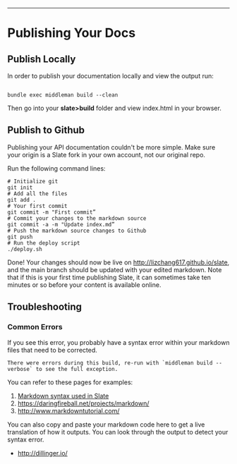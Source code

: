 ---
# Publishing Your Docs


## Publish Locally

In order to publish your documentation locally and view the output run:

``` shell

bundle exec middleman build --clean

```
Then go into your **slate>build** folder and view index.html in your browser.

## Publish to Github

Publishing your API documentation couldn't be more simple. Make sure your origin is a Slate fork in your own account, not our original repo. 

Run the following command lines:

``` shell
# Initialize git
git init
# Add all the files
git add .
# Your first commit
git commit -m "First commit”
# Commit your changes to the markdown source
git commit -a -m "Update index.md”
# Push the markdown source changes to Github
git push
# Run the deploy script
./deploy.sh

```

Done! Your changes should now be live on http://lizchang617.github.io/slate, and the main branch should be updated with your edited markdown. Note that if this is your first time publishing Slate, it can sometimes take ten minutes or so before your content is available online.

## Troubleshooting

### Common Errors

If you see this error, you probably have a syntax error within your markdown files that need to be corrected.

``` shell
There were errors during this build, re-run with `middleman build --verbose` to see the full exception.
```

You can refer to these pages for examples:

1. [Markdown syntax used in Slate](https://github.com/lord/slate/wiki/Markdown-Syntax)
2. https://daringfireball.net/projects/markdown/
3. http://www.markdowntutorial.com/

You can also copy and paste your markdown code here to get a live translation of how it outputs. You can look through the output to detect your syntax error.

* http://dillinger.io/

